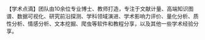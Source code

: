 【学术点滴】团队由10余位专业博士、教师打造，专注于文献计量、高端知识图谱、数据可视化、研究前沿探测、学科领域演进、学术影响力评价、量化分析、质性分析、情感分析、文本挖掘、爬虫等软件和教程分享，以及其他一些学术经验分享。
